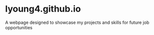 # lyoung4.github.io
A webpage designed to showcase my projects and skills for future job opportunities 
